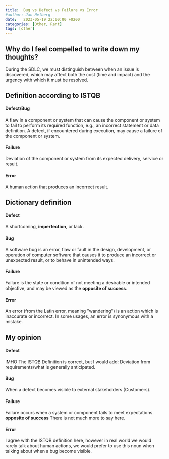 ```yaml
---
title:  Bug vs Defect vs Failure vs Error
#author: Jan Helberg
date:   2023-05-19 22:00:00 +0200
categories: [Other, Rant]
tags: [other]
---
```


## Why do I feel compelled to write down my thoughts?
During the SDLC, we must distinguish between when an issue is discovered, which may affect both the cost (time and impact) and the urgency with which it must be resolved.

## Definition according to ISTQB
#### Defect/Bug
A flaw in a component or system that can cause the component or system to fail to perform its required function, e.g., an incorrect statement or data definition. A defect, if encountered during execution, may cause a failure of the component or system.

#### Failure
Deviation of the component or system from its expected delivery, service or result.

#### Error
A human action that produces an incorrect result.

## Dictionary definition
#### Defect
A shortcoming, **imperfection**, or lack.

#### Bug
A software bug is an error, flaw or fault in the design, development, or operation of computer software that causes it to produce an incorrect or unexpected result, or to behave in unintended ways.

#### Failure
Failure is the state or condition of not meeting a desirable or intended objective, and may be viewed as the **opposite of success**.

#### Error
An error (from the Latin error, meaning "wandering") is an action which is inaccurate or incorrect. In some usages, an error is synonymous with a mistake.

## My opinion
#### Defect
IMHO The ISTQB Definition is correct, but I would add: Deviation from requirements/what is generally anticipated.

#### Bug
When a defect becomes visible to external stakeholders (Customers).

#### Failure
Failure occurs when a system or component fails to meet expectations. **opposite of success** There is not much more to say here.

#### Error
I agree with the ISTQB definition here, however in real world we would rarely talk about human actions, we would prefer to use this noun when talking about when a bug become visible.